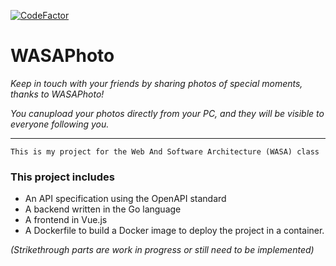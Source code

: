 [![CodeFactor](https://www.codefactor.io/repository/github/notherealmarco/wasaphoto/badge?s=2a99529eb3b66797b3a0cae48a39232782ae6c1b)](https://www.codefactor.io/repository/github/notherealmarco/wasaphoto)

# WASAPhoto

*Keep in touch with your friends by sharing photos of special moments, thanks to WASAPhoto!*

*You canupload your photos directly from your PC, and they will be visible to everyone following you.*

---

```
This is my project for the Web And Software Architecture (WASA) class
```

### This project includes

* An API specification using the OpenAPI standard
* A backend written in the Go language
* A frontend in Vue.js
* A Dockerfile to build a Docker image to deploy the project in a container.

*(Strikethrough parts are work in progress or still need to be implemented)*
